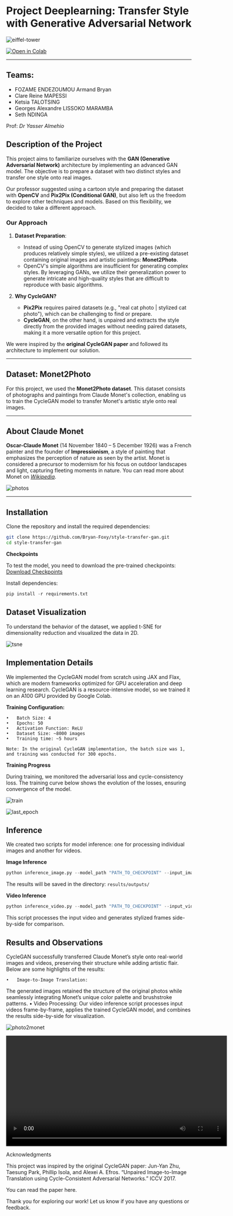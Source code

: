 # Project Deeplearning: Transfer Style with Generative Adversarial Network

![eiffel-tower](results/eiffel-tower.jpg)

<a href="https://colab.research.google.com/drive/15LkSRibKqL_KBujqh2smK_1qQ7bC1pnf?usp=share_link" target="_blank">
  <img src="https://colab.research.google.com/assets/colab-badge.svg" alt="Open in Colab">
</a>

---

## Teams:

- FOZAME ENDEZOUMOU Armand Bryan
- Clare Reine MAPESSI
- Ketsia TALOTSING
- Georges Alexandre LISSOKO MARAMBA
- Seth NDINGA 

Prof: *Dr Yasser Almehio*

## Description of the Project

This project aims to familiarize ourselves with the **GAN (Generative Adversarial Network)** architecture by implementing an advanced GAN model. The objective is to prepare a dataset with two distinct styles and transfer one style onto real images.

Our professor suggested using a cartoon style and preparing the dataset with **OpenCV** and **Pix2Pix (Conditional GAN)**, but also left us the freedom to explore other techniques and models. Based on this flexibility, we decided to take a different approach.

### **Our Approach**
1. **Dataset Preparation**:
   - Instead of using OpenCV to generate stylized images (which produces relatively simple styles), we utilized a pre-existing dataset containing original images and artistic paintings: **Monet2Photo**.
   - OpenCV's simple algorithms are insufficient for generating complex styles. By leveraging GANs, we utilize their generalization power to generate intricate and high-quality styles that are difficult to reproduce with basic algorithms.

2. **Why CycleGAN?**
   - **Pix2Pix** requires paired datasets (e.g., "real cat photo | stylized cat photo"), which can be challenging to find or prepare. 
   - **CycleGAN**, on the other hand, is unpaired and extracts the style directly from the provided images without needing paired datasets, making it a more versatile option for this project.

We were inspired by the **original CycleGAN paper** and followed its architecture to implement our solution.

---

## Dataset: Monet2Photo

For this project, we used the **Monet2Photo dataset**. This dataset consists of photographs and paintings from Claude Monet's collection, enabling us to train the CycleGAN model to transfer Monet's artistic style onto real images.

---

## About Claude Monet

**Oscar-Claude Monet** (14 November 1840 – 5 December 1926) was a French painter and the founder of **Impressionism**, a style of painting that emphasizes the perception of nature as seen by the artist. Monet is considered a precursor to modernism for his focus on outdoor landscapes and light, capturing fleeting moments in nature. You can read more about Monet on *[Wikipedia](http://en.wikipedia.org/wiki/Claude_Monet)*.

![photos](saves/photo2monet.png)

---

## Installation

Clone the repository and install the required dependencies:
```bash
git clone https://github.com/Bryan-Foxy/style-transfer-gan.git
cd style-transfer-gan
```
**Checkpoints**

To test the model, you need to download the pre-trained checkpoints:
[Download Checkpoints](https://drive.google.com/file/d/1qG4SLK0QA43hKC94WuIDuf9kC_4mLaui/view?usp=sharing)

Install dependencies:
```python
pip install -r requirements.txt
```

## Dataset Visualization

To understand the behavior of the dataset, we applied t-SNE for dimensionality reduction and visualized the data in 2D.

![tsne](saves/tsne-5imgs.png)

## Implementation Details

We implemented the CycleGAN model from scratch using JAX and Flax, which are modern frameworks optimized for GPU acceleration and deep learning research. CycleGAN is a resource-intensive model, so we trained it on an A100 GPU provided by Google Colab.

**Training Configuration:**

	•	Batch Size: 4
	•	Epochs: 50
	•	Activation Function: ReLU
	•	Dataset Size: ~8000 images
	•	Training time: ~5 hours

	Note: In the original CycleGAN implementation, the batch size was 1, and training was conducted for 300 epochs.

**Training Progress**

During training, we monitored the adversarial loss and cycle-consistency loss. The training curve below shows the evolution of the losses, ensuring convergence of the model.

![train](saves/cyclegan%20loss.png)

![last_epoch](saves/epoch_50.png)

## Inference

We created two scripts for model inference: one for processing individual images and another for videos.

**Image Inference**
```python
python inference_image.py --model_path "PATH_TO_CHECKPOINT" --input_image "PATH_TO_IMAGE"
```

The results will be saved in the directory:
`results/outputs/`

**Video Inference**
```python
python inference_video.py --model_path "PATH_TO_CHECKPOINT" --input_video "PATH_TO_VIDEO"
```

This script processes the input video and generates stylized frames side-by-side for comparison.


## Results and Observations

CycleGAN successfully transferred Claude Monet’s style onto real-world images and videos, preserving their structure while adding artistic flair. Below are some highlights of the results:

	•	Image-to-Image Translation:
The generated images retained the structure of the original photos while seamlessly integrating Monet’s unique color palette and brushstroke patterns.
	•	Video Processing:
Our video inference script processes input videos frame-by-frame, applies the trained CycleGAN model, and combines the results side-by-side for visualization.

![photo2monet](saves/vizu.png)

<video controls width="600">
       <source src="results/combined_video.mp4" type="video/mp4">
       Your browser does not support the video tag.
</video>

Acknowledgments

This project was inspired by the original CycleGAN paper:
Jun-Yan Zhu, Taesung Park, Phillip Isola, and Alexei A. Efros. “Unpaired Image-to-Image Translation using Cycle-Consistent Adversarial Networks.” ICCV 2017.

You can read the paper here.

Thank you for exploring our work! Let us know if you have any questions or feedback.


